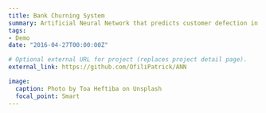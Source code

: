 ```yaml
---
title: Bank Churning System
summary: Artificial Neural Network that predicts customer defection in a bank.`View Project`.
tags:
- Demo
date: "2016-04-27T00:00:00Z"

# Optional external URL for project (replaces project detail page).
external_link: https://github.com/OfiliPatrick/ANN

image:
  caption: Photo by Toa Heftiba on Unsplash
  focal_point: Smart
---
```

